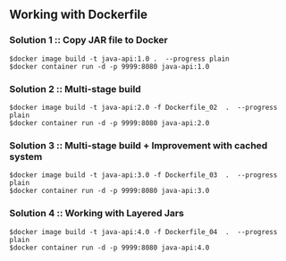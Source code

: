 ## Working with Dockerfile


### Solution 1 :: Copy JAR file to Docker
```
$docker image build -t java-api:1.0 .  --progress plain
$docker container run -d -p 9999:8080 java-api:1.0
```

### Solution 2 :: Multi-stage build
```
$docker image build -t java-api:2.0 -f Dockerfile_02  .  --progress plain
$docker container run -d -p 9999:8080 java-api:2.0
```

### Solution 3 :: Multi-stage build + Improvement with cached system
```
$docker image build -t java-api:3.0 -f Dockerfile_03  .  --progress plain
$docker container run -d -p 9999:8080 java-api:3.0
```

### Solution 4 :: Working with Layered Jars
```
$docker image build -t java-api:4.0 -f Dockerfile_04  .  --progress plain
$docker container run -d -p 9999:8080 java-api:4.0
```

